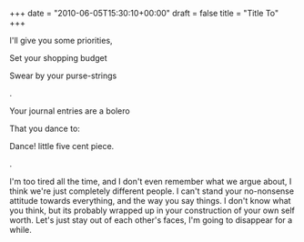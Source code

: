 +++
date = "2010-06-05T15:30:10+00:00"
draft = false
title = "Title To"
+++
<p>I'll give you some priorities,</p>&#13;
<p>Set your shopping budget</p>&#13;
<p>Swear by your purse-strings</p>&#13;
<p>.</p>&#13;
<p>Your journal entries are a bolero</p>&#13;
<p>That you dance to:</p>&#13;
<p>Dance! little five cent piece.</p>&#13;
<p>.</p>&#13;
<p>I'm too tired all the time, and I don't even remember what we argue about, I think we're just completely different people. I can't stand your no-nonsense attitude towards everything, and the way you say things. I don't know what you think, but its probably wrapped up in your construction of your own self worth. Let's just stay out of each other's faces, I'm going to disappear for a while.</p> 
